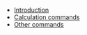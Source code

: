 -   [Introduction](/)
-   [Calculation commands](./commands/calculation.md)
-   [Other commands](./commands/other.md)
